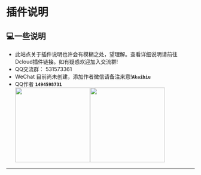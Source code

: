 # 插件说明
## :computer:一些说明
* 此站点关于插件说明也许会有模糊之处，望理解。查看详细说明请前往Dcloud插件链接。如有疑惑欢迎加入交流群!
* QQ交流群： 531573361
* WeChat 目前尚未创建，添加作者微信请备注来意!**`Akaibiu`**
* QQ作者 **`1494598731`**<br />
<img src="https://mp-544a8cd9-03b3-41fd-9f50-daa7de994b60.cdn.bspapp.com/cloudstorage/312de71b-c912-4810-bcee-7944c7f4ae27.png" width="200" /><img src="https://mp-544a8cd9-03b3-41fd-9f50-daa7de994b60.cdn.bspapp.com/cloudstorage/8c467fb0-5827-448f-94c0-87f428f9c8eb.jpg" width="200"/>
***